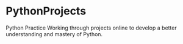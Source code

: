 # PythonProjects
Python Practice
Working through projects online to develop a better understanding and mastery of Python.
